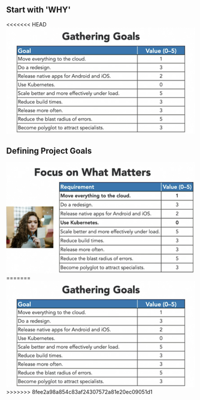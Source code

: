 ## Start with 'WHY'
<<<<<<< HEAD
   <img src='https://github.com/anurag-shekhar/Software-Architecture-Breaking-a-Monolith-into-Microservices/blob/master/Images/GatheringGoals.png'>

## Defining Project Goals

<img src='https://github.com/anurag-shekhar/Software-Architecture-Breaking-a-Monolith-into-Microservices/blob/master/Images/ProjectGoals.png'>
=======
   <img src='https://github.com/anurag-shekhar/Software-Architecture-Breaking-a-Monolith-into-Microservices/blob/master/Images/GatheringGoals.png' width=800>
>>>>>>> 8fee2a98a854c83af24307572a81e20ec09051d1
